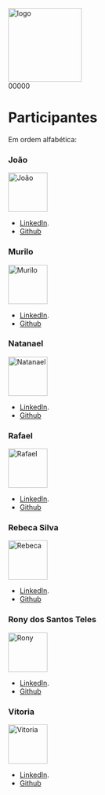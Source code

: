 <img src="https://scontent.fcpq4-1.fna.fbcdn.net/v/t39.30808-6/333810050_1437549927052626_82872192393230383_n.jpg?_nc_cat=103&ccb=1-7&_nc_sid=730e14&_nc_eui2=AeGEeBKk4MFHDOP__6v8jRIhM8Ms2p8SXfMzwyzanxJd8_Z2O4YUW0d4BpKTenj9Zl7J03C3dPP6cnh_rfpnXFsL&_nc_ohc=kifjNlzftc0AX8Todkb&_nc_ht=scontent.fcpq4-1.fna&oh=00_AfCFsc--vgrPVBsyFM6HCdfRP91vBVDssMt8nFDMPnxKuQ&oe=64011561" alt="logo" width="150" height="150">

<div class="background">00000</div>

# Participantes
Em ordem alfabética:

### João
<img src="<link da imagem>" alt="João" width="80" height="80">

- [LinkedIn](<link do linkedin>).
- [Github](<link do github>)

### Murilo
<img src="<link da imagem>" alt="Murilo" width="80" height="80">

- [LinkedIn](<link do linkedin>).
- [Github](<link do github>)

### Natanael
<img src="<link da imagem>" alt="Natanael" width="80" height="80">

- [LinkedIn](https://www.linkedin.com/in/natanael-da-silva-9422b21b2/).
- [Github](<link do github>)

### Rafael
<img src="<link da imagem>" alt="Rafael" width="80" height="80">

- [LinkedIn](<link do linkedin>).
- [Github](<link do github>)

### Rebeca Silva
<img src="https://media.licdn.com/dms/image/D4D03AQEoqF6m23nkzg/profile-displayphoto-shrink_800_800/0/1664325285074?e=1683158400&v=beta&t=VzKKhh3o5bQV3IZAVH_0DY5aoUtzF8jInpdf9bW0bEM" alt="Rebeca" width="80" height="80">

- [LinkedIn](https://www.linkedin.com/in/rebecasantana/).
- [Github](https://github.com/rebecasantana)

### Rony dos Santos Teles
<img src="https://avatars.githubusercontent.com/u/41052229?v=4" alt="Rony" width="80" height="80">

- [LinkedIn](<link do linkedin>).
- [Github](https://github.com/ronyrst)

### Vitoria
<img src="https://avatars.githubusercontent.com/u/101155320?s=400&u=2692782575be19e3363a668487c92170824e30d9&v=4" alt="Vitoria" width="80" height="80">

- [LinkedIn](https://www.linkedin.com/in/vitoria-f-park-busch-6a015019b/).
- [Github](https://github.com/vfpark)


